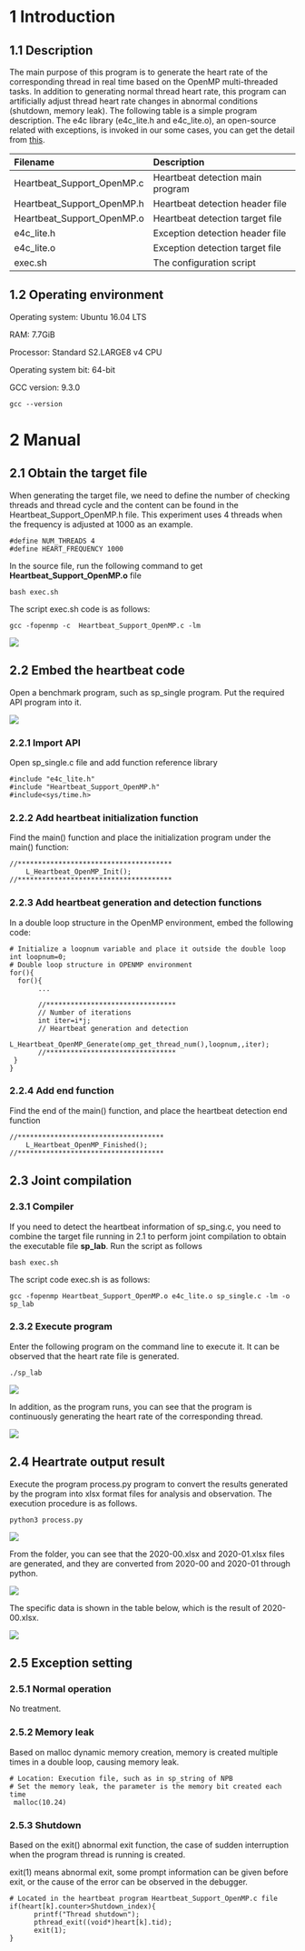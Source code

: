 # 1 Introduction
## 1.1 Description

The main purpose of this program is to generate the heart rate of the corresponding thread in real time based on the OpenMP multi-threaded tasks. In addition to generating normal thread heart rate, this program can artificially adjust thread heart rate changes in abnormal conditions (shutdown, memory leak). The following table is a simple program description. The e4c library (e4c_lite.h and e4c_lite.o), an open-source related with exceptions, is invoked in our some cases, you can get the detail from [this](https://github.com/guillermocalvo/exceptions4c).

| Filename | Description |
|:----|:----|
| Heartbeat_Support_OpenMP.c   | Heartbeat detection main program |
| Heartbeat_Support_OpenMP.h   | Heartbeat detection header file |
| Heartbeat_Support_OpenMP.o   | Heartbeat detection target file |
| e4c_lite.h   | Exception detection header file |
| e4c_lite.o   | Exception detection target file |
| exec.sh   | The configuration script |



## 1.2 Operating environment

Operating system: Ubuntu 16.04 LTS

RAM: 7.7GiB

Processor: Standard S2.LARGE8 v4 CPU

Operating system bit: 64-bit

GCC version: 9.3.0

```
gcc --version
```



# 2 Manual

## 2.1 Obtain the target file
When generating the target file, we need to define the number of checking threads and thread cycle and the content can be found in the Heartbeat_Support_OpenMP.h file. This experiment uses 4 threads when the frequency is adjusted at 1000 as an example.

```
#define NUM_THREADS 4
#define HEART_FREQUENCY 1000
```

In the source file, run the following command to get **Heartbeat_Support_OpenMP.o** file

```
bash exec.sh
```
The script exec.sh code is as follows:
```
gcc -fopenmp -c  Heartbeat_Support_OpenMP.c -lm
```
![](./img/1.png)

## 2.2 Embed the heartbeat code
Open a benchmark program, such as sp_single program. Put the required API program into it.

![](./img/2.png)

### 2.2.1 Import API
Open sp_single.c file and add function reference library

```
#include "e4c_lite.h"
#include "Heartbeat_Support_OpenMP.h"
#include<sys/time.h>
```
### 2.2.2 Add heartbeat initialization function
Find the main() function and place the initialization program under the main() function:

```
//**************************************
    L_Heartbeat_OpenMP_Init();             
//**************************************
```
### 2.2.3 Add heartbeat generation and detection functions
In a double loop structure in the OpenMP environment, embed the following code:

```
# Initialize a loopnum variable and place it outside the double loop
int loopnum=0;
# Double loop structure in OPENMP environment
for(){
  for(){
       ...
       
       //********************************
       // Number of iterations
       int iter=i*j;
       // Heartbeat generation and detection
       L_Heartbeat_OpenMP_Generate(omp_get_thread_num(),loopnum,,iter);
       //********************************
 }
}
```
### 2.2.4 Add end function
Find the end of the main() function, and place the heartbeat detection end function

```
//************************************
    L_Heartbeat_OpenMP_Finished();
//************************************
```
## 2.3 Joint compilation
### 2.3.1  Compiler
If you need to detect the heartbeat information of sp_sing.c, you need to combine the target file running in 2.1 to perform joint compilation to obtain the executable file **sp_lab**. Run the script as follows

```
bash exec.sh
```
The script code exec.sh is as follows:
```
gcc -fopenmp Heartbeat_Support_OpenMP.o e4c_lite.o sp_single.c -lm -o sp_lab
```

### 2.3.2 Execute program
Enter the following program on the command line to execute it. It can be observed that the heart rate file is generated.

```
./sp_lab
```
![](./img/3.png)

In addition, as the program runs, you can see that the program is continuously generating the heart rate of the corresponding thread.

![](./img/4_1.png)



## 2.4 Heartrate output result

Execute the program process.py program to convert the results generated by the program into xlsx format files for analysis and observation. The execution procedure is as follows.

```
python3 process.py
```

![](./img/5_1.png)

From the folder, you can see that the 2020-00.xlsx and 2020-01.xlsx files are generated, and they are converted from 2020-00 and 2020-01 through python.

![](./img/5_2.png)

The specific data is shown in the table below, which is the result of 2020-00.xlsx.

![](./img/6.png)



## 2.5 Exception setting

### 2.5.1 Normal operation
No treatment.

###  2.5.2 Memory leak
Based on malloc dynamic memory creation, memory is created multiple times in a double loop, causing memory leak.

```
# Location: Execution file, such as in sp_string of NPB
# Set the memory leak, the parameter is the memory bit created each time
 malloc(10.24)
```
### 2.5.3 Shutdown
Based on the exit() abnormal exit function, the case of sudden interruption when the program thread is running is created.

exit(1) means abnormal exit, some prompt information can be given before exit, or the cause of the error can be observed in the debugger.

```
# Located in the heartbeat program Heartbeat_Support_OpenMP.c file
if(heart[k].counter>Shutdown_index){
      printf("Thread shutdown");
      pthread_exit((void*)heart[k].tid);
      exit(1);
}
```



